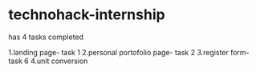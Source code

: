 # technohack-internship

has 4 tasks completed

1.landing page- task 1
2.personal portofolio page- task 2
3.register form-task 6
4.unit conversion
